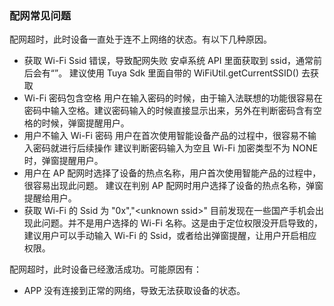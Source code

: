 ### 配网常见问题

配网超时，此时设备一直处于连不上网络的状态。有以下几种原因。

- 获取 Wi-Fi Ssid 错误，导致配网失败
安卓系统 API 里面获取到 ssid，通常前后会有“”。
建议使用 Tuya Sdk 里面自带的 WiFiUtil.getCurrentSSID() 去获取
- Wi-Fi 密码包含空格
用户在输入密码的时候，由于输入法联想的功能很容易在密码中输入空格。建议密码输入的时候直接显示出来，另外在判断密码含有空格的时候，弹窗提醒用户。
- 用户不输入 Wi-Fi 密码
用户在首次使用智能设备产品的过程中，很容易不输入密码就进行后续操作
建议判断密码输入为空且 Wi-Fi 加密类型不为 NONE 时，弹窗提醒用户。
- 用户在 AP 配网时选择了设备的热点名称，用户首次使用智能产品的过程中，很容易出现此问题。
建议在判别 AP 配网时用户选择了设备的热点名称，弹窗提醒给用户。
- 获取 Wi-Fi 的 Ssid 为 "0x","\<unknown ssid\>"
目前发现在一些国产手机会出现此问题。并不是用户选择的 Wi-Fi 名称。这是由于定位权限没开启导致的，建议用户可以手动输入 Wi-Fi 的 Ssid，或者给出弹窗提醒，让用户开启相应权限。

配网超时，此时设备已经激活成功。可能原因有：

- APP 没有连接到正常的网络，导致无法获取设备的状态。

